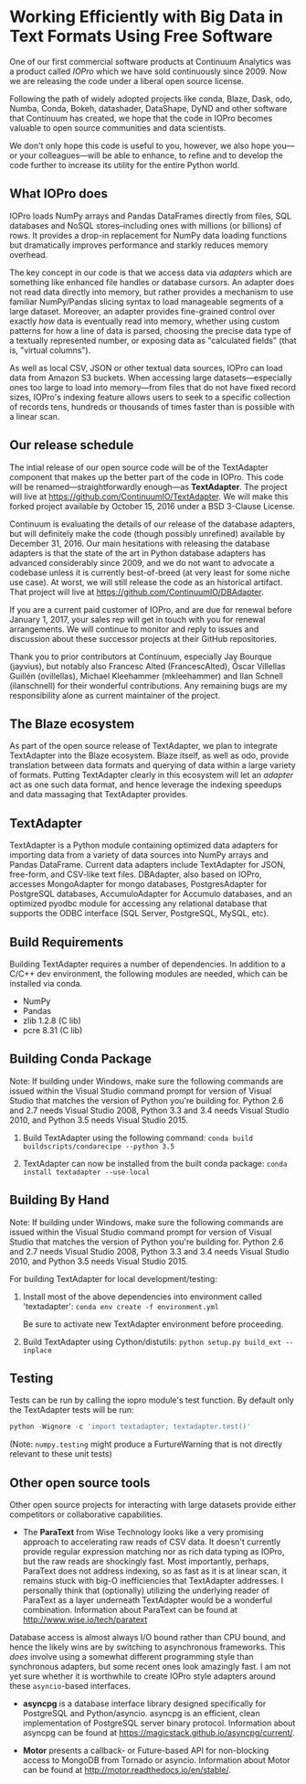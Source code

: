 # Working Efficiently with Big Data in Text Formats Using Free Software

One of our first commercial software products at Continuum Analytics was a product called *IOPro* which we have sold continuously since 2009. Now we are releasing the code under a liberal open source license. 

Following the path of widely adopted projects like conda, Blaze, Dask, odo, Numba, Conda, Bokeh, datashader, DataShape, DyND and other software that Continuum has created, we hope that the code in IOPro becomes valuable to open source communities and data scientists.  

We don't only hope this code is useful to you, however, we also hope you—or your colleagues—will be able to enhance, to refine and to develop the code further to increase its utility for the entire Python world.

## What IOPro does

IOPro loads NumPy arrays and Pandas DataFrames directly from files, SQL databases and NoSQL stores–including ones with millions (or billions) of rows. It provides a drop-in replacement for NumPy data loading functions but dramatically improves performance and starkly reduces memory overhead.

The key concept in our code is that we access data via *adapters* which are something like enhanced file handles or database cursors. An adapter does not read data directly into memory, but rather provides a mechanism to use familiar NumPy/Pandas slicing syntax to load manageable segments of a large dataset. Moreover, an adapter provides fine-grained control over exactly *how* data is eventually read into memory, whether using custom patterns for how a line of data is parsed, choosing the precise data type of a textually represented number, or exposing data as "calculated fields" (that is,  "virtual columns").

As well as local CSV, JSON or other textual data sources, IOPro can load data from Amazon S3 buckets. When accessing large datasets—especially ones too large to load into memory—from files that do not have fixed record sizes, IOPro's indexing feature allows users to seek to a specific collection of records tens, hundreds or thousands of times faster than is possible with a linear scan.

## Our release schedule

The intial release of our open source code will be of the TextAdapter component that makes up the better part of the code in IOPro. This code will be renamed—straightforwardly enough—as **TextAdapter**. The project will live at https://github.com/ContinuumIO/TextAdapter. We will make this forked project available by October 15, 2016 under a BSD 3-Clause License. 

Continuum is evaluating the details of our release of the database adapters, but will definitely make the code (though possibly unrefined) available by December 31, 2016. Our main hesitations with releasing the database adapters is that the state of the art in Python database adapters has advanced considerably since 2009, and we do not want to advocate a codebase unless it is currently best-of-breed (at very least for some niche use case). At worst, we will still release the code as an historical artifact. That project will live at https://github.com/ContinuumIO/DBAdapter.

If you are a current paid customer of IOPro, and are due for renewal before January 1, 2017, your sales rep will get in touch with you for renewal arrangements. We will continue to monitor and reply to issues and discussion about these successor projects at their GitHub repositories.

Thank you to prior contributors at Continuum, especially Jay Bourque (jayvius), but notably also Francesc Alted (FrancescAlted), Óscar Villellas Guillén (ovillellas), Michael Kleehammer (mkleehammer) and Ilan Schnell (ilanschnell) for their wonderful contributions. Any remaining bugs are my responsibility alone as current maintainer of the project.

## The Blaze ecosystem

As part of the open source release of TextAdapter, we plan to integrate TextAdapter into the Blaze ecosystem. Blaze itself, as well as odo, provide translation between data formats and querying of data within a large variety of formats. Putting TextAdapter clearly in this ecosystem will let an *adapter* act as one such data format, and hence leverage the indexing speedups and data massaging that TextAdapter provides.




## TextAdapter

TextAdapter is a Python module containing optimized data adapters for
importing data from a variety of data sources into NumPy arrays and Pandas
DataFrame. Current data adapters include TextAdapter for JSON, free-form,
and CSV-like text files. DBAdapter, also based on IOPro, accesses
MongoAdapter for mongo databases, PostgresAdapter for PostgreSQL databases,
AccumuloAdapter for Accumulo databases, and an optimized pyodbc module for
accessing any relational database that supports the ODBC interface (SQL
Server, PostgreSQL, MySQL, etc).

## Build Requirements

Building TextAdapter requires a number of dependencies. In addition to a
C/C++ dev environment, the following modules are needed, which can be
installed via conda.

* NumPy
* Pandas
* zlib 1.2.8 (C lib)
* pcre 8.31 (C lib)

## Building Conda Package

Note: If building under Windows, make sure the following commands are issued
within the Visual Studio command prompt for version of Visual Studio that
matches the version of Python you're building for. Python 2.6 and 2.7 needs
Visual Studio 2008, Python 3.3 and 3.4 needs Visual Studio 2010, and Python
3.5 needs Visual Studio 2015.

1. Build TextAdapter using the following command:
  `conda build buildscripts/condarecipe --python 3.5`

1. TextAdapter can now be installed from the built conda package:
  `conda install textadapter --use-local`

## Building By Hand

Note: If building under Windows, make sure the following commands are issued
within the Visual Studio command prompt for version of Visual Studio that
matches the version of Python you're building for. Python 2.6 and 2.7 needs
Visual Studio 2008, Python 3.3 and 3.4 needs Visual Studio 2010, and Python
3.5 needs Visual Studio 2015.

For building TextAdapter for local development/testing:

1. Install most of the above dependencies into environment called
   'textadapter': `conda env create -f environment.yml`

   Be sure to activate new TextAdapter environment before proceeding.


1. Build TextAdapter using Cython/distutils:
   `python setup.py build_ext --inplace`

## Testing

Tests can be run by calling the iopro module's test function. By default
only the TextAdapter tests will be run:

```python
python -Wignore -c 'import textadapter; textadapter.test()'
```

(Note: `numpy.testing` might produce a FurtureWarning that is not directly
relevant to these unit tests)




## Other open source tools

Other open source projects for interacting with large datasets provide either competitors or collaborative capabilities.  

* The **ParaText** from Wise Technology looks like a very promising approach to accelerating raw reads of CSV data. It doesn't currently provide regular expression matching nor as rich data typing as IOPro, but the raw reads are shockingly fast. Most importantly, perhaps, ParaText does not address indexing, so as fast as it is at linear scan, it remains stuck with big-O inefficiencies that TextAdapter addresses. I personally think that (optionally) utilizing the underlying reader of ParaText as a layer underneath TextAdapter would be a wonderful combination. Information about ParaText can be found at http://www.wise.io/tech/paratext

Database access is almost always I/O bound rather than CPU bound, and hence the likely wins are by switching to asynchronous frameworks. This *does* involve using a somewhat different programming style than synchronous adapters, but some recent ones look amazingly fast. I am not yet sure whether it is worthwhile to create IOPro style adapters around these `asyncio`-based interfaces.

* **asyncpg** is a database interface library designed specifically for PostgreSQL and Python/asyncio. asyncpg is an efficient, clean implementation of PostgreSQL server binary protocol. Information about asyncpg can be found at https://magicstack.github.io/asyncpg/current/.

* **Motor** presents a callback- or Future-based API for non-blocking access to MongoDB from Tornado or asyncio. Information about Motor can be found at http://motor.readthedocs.io/en/stable/.

